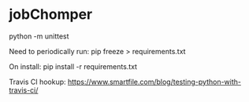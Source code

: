 # jobChomper

python -m unittest

Need to periodically run: pip freeze > requirements.txt

On install: pip install -r requirements.txt

Travis CI hookup: https://www.smartfile.com/blog/testing-python-with-travis-ci/
